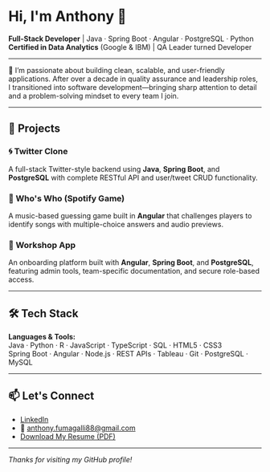 # Hi, I'm Anthony 👋

**Full-Stack Developer** | Java · Spring Boot · Angular · PostgreSQL · Python  
**Certified in Data Analytics** (Google & IBM) | QA Leader turned Developer

---

🎯 I’m passionate about building clean, scalable, and user-friendly applications. After over a decade in quality assurance and leadership roles, I transitioned into software development—bringing sharp attention to detail and a problem-solving mindset to every team I join.

---

## 🚀 Projects

### 🌀 Twitter Clone  
A full-stack Twitter-style backend using **Java**, **Spring Boot**, and **PostgreSQL** with complete RESTful API and user/tweet CRUD functionality.

### 🎵 Who's Who (Spotify Game)  
A music-based guessing game built in **Angular** that challenges players to identify songs with multiple-choice answers and audio previews.

### 📁 Workshop App  
An onboarding platform built with **Angular**, **Spring Boot**, and **PostgreSQL**, featuring admin tools, team-specific documentation, and secure role-based access.

---

## 🛠️ Tech Stack

**Languages & Tools:**  
Java · Python · R · JavaScript · TypeScript · SQL · HTML5 · CSS3  
Spring Boot · Angular · Node.js · REST APIs · Tableau · Git · PostgreSQL · MySQL

---

## 📫 Let's Connect

- [LinkedIn](https://linkedin.com/in/anthony-fumagalli)
- 📧 anthony.fumagalli88@gmail.com
- [Download My Resume (PDF)](https://github.com/amfuma/amfuma/blob/main/Anthony_Fumagalli_Resume.pdf)

---

_Thanks for visiting my GitHub profile!_

